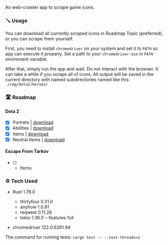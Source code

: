 An web-crawler app to scrape game icons.

### 🪛 Usage
You can download all currently scraped icons in Roadmap Topic (preferred), or you can scrape them yourself.

First, you need to install `chromedriver` on your system and set it to `PATH` so app can execute it proparly. Set a path to your `chromedriver.exe` in `PATH` enviroment variable.

After that, simply run the app and wait. Do not interact with the browser. It can take a while if you scrape all of icons. All output will be saved in the current directory with named subdirectories named like this: ```./img/dota2/heroes/```

### 🛣️ Roadmap
#### Dota 2
- [x] Portrets | [download]()
- [x] Abilities | [download]()
- [x] Items | [download]()
- [x] Neutral Items  | [download]()

#### Escape From Tarkov
- [ ] - Items

### ⚙️ Tech Used
- Rust 1.76.0
  - thirtyfour 0.31.0
  - anyhow 1.0.81
  - reqwest 0.11.26
  - tokio 1.36.0 --features full

- chromedriver 122.0.6261.94

The command for running tests: `cargo test -- --test-threads=1`
